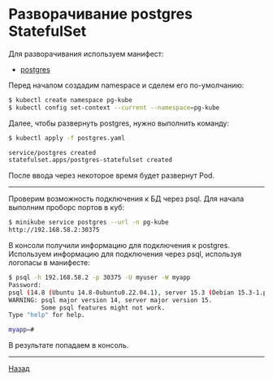 # Разворачивание postgres StatefulSet

Для разворачивания используем манифест:

- [postgres](../material/les2/postgres/postgres.yaml)

Перед началом создадим namespace и сделем его по-умолчанию:

```bash
$ kubectl create namespace pg-kube
$ kubectl config set-context --current --namespace=pg-kube
```

Далее, чтобы развернуть postgres, нужно выполнить команду:

```bash
$ kubectl apply -f postgres.yaml

service/postgres created
statefulset.apps/postgres-statefulset created
```

После ввода через некоторое время будет развернут Pod.
***

Проверим возможность подключения к БД через psql. Для начала выполним проборс портов в куб:

```bash 
$ minikube service postgres --url -n pg-kube
http://192.168.58.2:30375
```

В консоли получили информацию для подключения к postgres. Используем информацию для подключения через psql, используя логопасы в манифесте:

```bash
$ psql -h 192.168.58.2 -p 30375 -U myuser -W myapp
Password: 
psql (14.8 (Ubuntu 14.8-0ubuntu0.22.04.1), server 15.3 (Debian 15.3-1.pgdg120+1))
WARNING: psql major version 14, server major version 15.
         Some psql features might not work.
Type "help" for help.

myapp=#
```

В результате попадаем в консоль.
***

[Назад](README.md)




